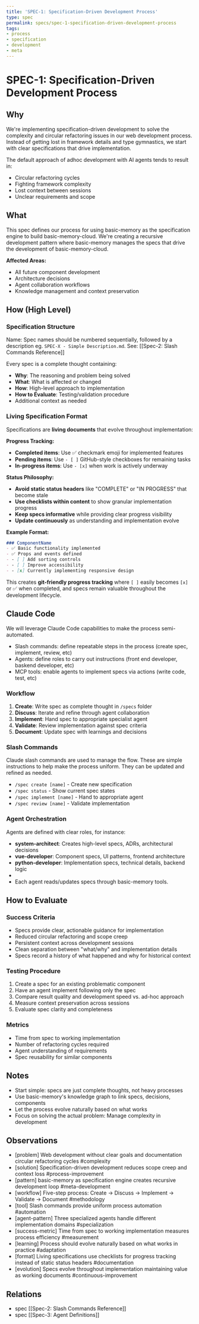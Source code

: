 ```yaml
---
title: 'SPEC-1: Specification-Driven Development Process'
type: spec
permalink: specs/spec-1-specification-driven-development-process
tags:
- process
- specification
- development
- meta
---
```


# SPEC-1: Specification-Driven Development Process

## Why
We're implementing specification-driven development to solve the complexity and circular refactoring issues in our web development process. 
Instead of getting lost in framework details and type gymnastics, we start with clear specifications that drive implementation.

The default approach of adhoc development with AI agents tends to result in:
- Circular refactoring cycles
- Fighting framework complexity
- Lost context between sessions
- Unclear requirements and scope

## What
This spec defines our process for using basic-memory as the specification engine to build basic-memory-cloud. 
We're creating a recursive development pattern where basic-memory manages the specs that drive the development of basic-memory-cloud.

**Affected Areas:**
- All future component development
- Architecture decisions
- Agent collaboration workflows
- Knowledge management and context preservation

## How (High Level)

### Specification Structure

Name: Spec names should be numbered sequentially, followed by a description eg. `SPEC-X - Simple Description.md`.
See: [[Spec-2: Slash Commands Reference]]

Every spec is a complete thought containing:
- **Why**: The reasoning and problem being solved
- **What**: What is affected or changed
- **How**: High-level approach to implementation
- **How to Evaluate**: Testing/validation procedure
- Additional context as needed

### Living Specification Format

Specifications are **living documents** that evolve throughout implementation:

**Progress Tracking:**
- **Completed items**: Use ✅ checkmark emoji for implemented features
- **Pending items**: Use `- [ ]` GitHub-style checkboxes for remaining tasks
- **In-progress items**: Use `- [x]` when work is actively underway

**Status Philosophy:**
- **Avoid static status headers** like "COMPLETE" or "IN PROGRESS" that become stale
- **Use checklists within content** to show granular implementation progress
- **Keep specs informative** while providing clear progress visibility
- **Update continuously** as understanding and implementation evolve

**Example Format:**
```markdown
### ComponentName
- ✅ Basic functionality implemented
- ✅ Props and events defined
- - [ ] Add sorting controls
- - [ ] Improve accessibility
- - [x] Currently implementing responsive design
```

This creates **git-friendly progress tracking** where `[ ]` easily becomes `[x]` or ✅ when completed, and specs remain valuable throughout the development lifecycle.


## Claude Code 

We will leverage Claude Code capabilities to make the process semi-automated. 

- Slash commands: define repeatable steps in the process (create spec, implement, review, etc)
- Agents: define roles to carry out instructions  (front end developer, baskend developer, etc)
- MCP tools: enable agents to implement specs via actions (write code, test, etc)

### Workflow
1. **Create**: Write spec as complete thought in `/specs` folder
2. **Discuss**: Iterate and refine through agent collaboration
3. **Implement**: Hand spec to appropriate specialist agent
4. **Validate**: Review implementation against spec criteria
5. **Document**: Update spec with learnings and decisions

### Slash Commands

Claude slash commands are used to manage the flow.
These are simple instructions to help make the process uniform. 
They can be updated and refined as needed. 

- `/spec create [name]` - Create new specification
- `/spec status` - Show current spec states
- `/spec implement [name]` - Hand to appropriate agent
- `/spec review [name]` - Validate implementation

### Agent Orchestration

Agents are defined with clear roles, for instance:

- **system-architect**: Creates high-level specs, ADRs, architectural decisions
- **vue-developer**: Component specs, UI patterns, frontend architecture
- **python-developer**: Implementation specs, technical details, backend logic
- 
- Each agent reads/updates specs through basic-memory tools. 

## How to Evaluate

### Success Criteria
- Specs provide clear, actionable guidance for implementation
- Reduced circular refactoring and scope creep
- Persistent context across development sessions
- Clean separation between "what/why" and implementation details
- Specs record a history of what happened and why for historical context

### Testing Procedure
1. Create a spec for an existing problematic component
2. Have an agent implement following only the spec
3. Compare result quality and development speed vs. ad-hoc approach
4. Measure context preservation across sessions
5. Evaluate spec clarity and completeness

### Metrics
- Time from spec to working implementation
- Number of refactoring cycles required
- Agent understanding of requirements
- Spec reusability for similar components

## Notes
- Start simple: specs are just complete thoughts, not heavy processes
- Use basic-memory's knowledge graph to link specs, decisions, components
- Let the process evolve naturally based on what works
- Focus on solving the actual problem: Manage complexity in development

## Observations

- [problem] Web development without clear goals and documentation circular refactoring cycles #complexity
- [solution] Specification-driven development reduces scope creep and context loss #process-improvement  
- [pattern] basic-memory as specification engine creates recursive development loop #meta-development
- [workflow] Five-step process: Create → Discuss → Implement → Validate → Document #methodology
- [tool] Slash commands provide uniform process automation #automation
- [agent-pattern] Three specialized agents handle different implementation domains #specialization
- [success-metric] Time from spec to working implementation measures process efficiency #measurement
- [learning] Process should evolve naturally based on what works in practice #adaptation
- [format] Living specifications use checklists for progress tracking instead of static status headers #documentation
- [evolution] Specs evolve throughout implementation maintaining value as working documents #continuous-improvement

## Relations

- spec [[Spec-2: Slash Commands Reference]]
- spec [[Spec-3: Agent Definitions]]
